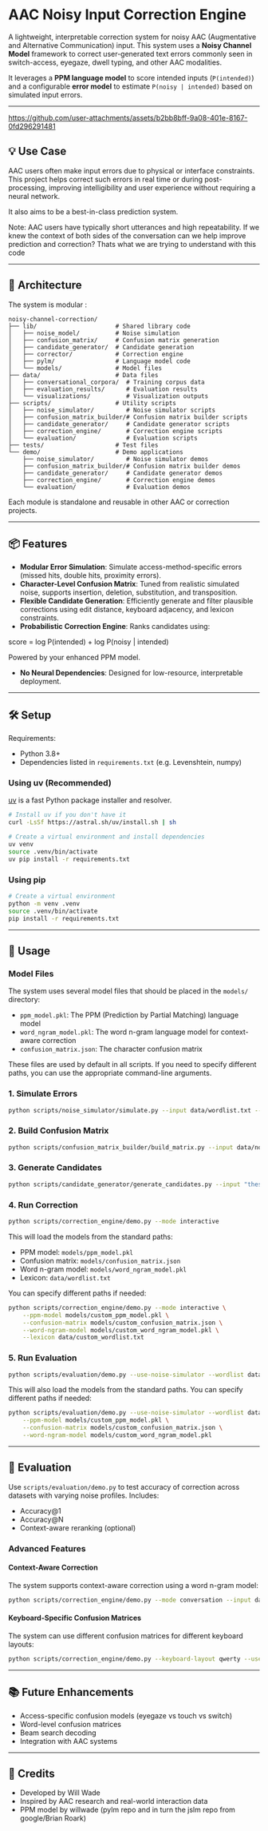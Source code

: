 # AAC Noisy Input Correction Engine

A lightweight, interpretable correction system for noisy AAC (Augmentative and Alternative Communication) input. This system uses a **Noisy Channel Model** framework to correct user-generated text errors commonly seen in switch-access, eyegaze, dwell typing, and other AAC modalities.

It leverages a  **PPM language model** to score intended inputs (`P(intended)`) and a configurable **error model** to estimate `P(noisy | intended)` based on simulated input errors.

---


https://github.com/user-attachments/assets/b2bb8bff-9a08-401e-8167-0fd296291481


## 💡 Use Case

AAC users often make input errors due to physical or interface constraints. This project helps correct such errors in real time or during post-processing, improving intelligibility and user experience without requiring a neural network.

It also aims to be a best-in-class prediction system. 

Note: AAC users have typically short utterances and high repeatability. If we knew the context of both sides of the conversation can we help improve prediction and correction? Thats what we are trying to understand with this code

---

## 🔧 Architecture

The system is modular :

```
noisy-channel-correction/
├── lib/                      # Shared library code
│   ├── noise_model/          # Noise simulation
│   ├── confusion_matrix/     # Confusion matrix generation
│   ├── candidate_generator/  # Candidate generation
│   ├── corrector/            # Correction engine
│   ├── pylm/                 # Language model code
│   └── models/               # Model files
├── data/                     # Data files
│   ├── conversational_corpora/  # Training corpus data
│   ├── evaluation_results/      # Evaluation results
│   └── visualizations/          # Visualization outputs
├── scripts/                  # Utility scripts
│   ├── noise_simulator/         # Noise simulator scripts
│   ├── confusion_matrix_builder/# Confusion matrix builder scripts
│   ├── candidate_generator/     # Candidate generator scripts
│   ├── correction_engine/       # Correction engine scripts
│   └── evaluation/              # Evaluation scripts
├── tests/                    # Test files
└── demo/                     # Demo applications
    ├── noise_simulator/         # Noise simulator demos
    ├── confusion_matrix_builder/# Confusion matrix builder demos
    ├── candidate_generator/     # Candidate generator demos
    ├── correction_engine/       # Correction engine demos
    └── evaluation/              # Evaluation demos
```

Each module is standalone and reusable in other AAC or correction projects.

---

## 📦 Features

- **Modular Error Simulation**: Simulate access-method-specific errors (missed hits, double hits, proximity errors).
- **Character-Level Confusion Matrix**: Tuned from realistic simulated noise, supports insertion, deletion, substitution, and transposition.
- **Flexible Candidate Generation**: Efficiently generate and filter plausible corrections using edit distance, keyboard adjacency, and lexicon constraints.
- **Probabilistic Correction Engine**: Ranks candidates using:

score = log P(intended) + log P(noisy | intended)

Powered by your enhanced PPM model.

- **No Neural Dependencies**: Designed for low-resource, interpretable deployment.

---

## 🛠 Setup

Requirements:
- Python 3.8+
- Dependencies listed in `requirements.txt` (e.g. Levenshtein, numpy)

### Using uv (Recommended)

[uv](https://github.com/astral-sh/uv) is a fast Python package installer and resolver.

```bash
# Install uv if you don't have it
curl -LsSf https://astral.sh/uv/install.sh | sh

# Create a virtual environment and install dependencies
uv venv
source .venv/bin/activate
uv pip install -r requirements.txt
```

### Using pip

```bash
# Create a virtual environment
python -m venv .venv
source .venv/bin/activate
pip install -r requirements.txt
```

---

## 🚀 Usage

### Model Files

The system uses several model files that should be placed in the `models/` directory:

- `ppm_model.pkl`: The PPM (Prediction by Partial Matching) language model
- `word_ngram_model.pkl`: The word n-gram language model for context-aware correction
- `confusion_matrix.json`: The character confusion matrix

These files are used by default in all scripts. If you need to specify different paths, you can use the appropriate command-line arguments.

### 1. Simulate Errors

```bash
python scripts/noise_simulator/simulate.py --input data/wordlist.txt --output data/noisy_pairs.json
```

### 2. Build Confusion Matrix

```bash
python scripts/confusion_matrix_builder/build_matrix.py --input data/noisy_pairs.json --output models/confusion_matrix.json
```

### 3. Generate Candidates

```bash
python scripts/candidate_generator/generate_candidates.py --input "thes is a tst" --lexicon data/wordlist.txt
```

### 4. Run Correction

```bash
python scripts/correction_engine/demo.py --mode interactive
```

This will load the models from the standard paths:
- PPM model: `models/ppm_model.pkl`
- Confusion matrix: `models/confusion_matrix.json`
- Word n-gram model: `models/word_ngram_model.pkl`
- Lexicon: `data/wordlist.txt`

You can specify different paths if needed:

```bash
python scripts/correction_engine/demo.py --mode interactive \
    --ppm-model models/custom_ppm_model.pkl \
    --confusion-matrix models/custom_confusion_matrix.json \
    --word-ngram-model models/custom_word_ngram_model.pkl \
    --lexicon data/custom_wordlist.txt
```

### 5. Run Evaluation

```bash
python scripts/evaluation/demo.py --use-noise-simulator --wordlist data/wordlist.txt
```

This will also load the models from the standard paths. You can specify different paths if needed:

```bash
python scripts/evaluation/demo.py --use-noise-simulator --wordlist data/wordlist.txt \
    --ppm-model models/custom_ppm_model.pkl \
    --confusion-matrix models/custom_confusion_matrix.json \
    --word-ngram-model models/custom_word_ngram_model.pkl
```

---

## 🧪 Evaluation

Use `scripts/evaluation/demo.py` to test accuracy of correction across datasets with varying noise profiles. Includes:
- Accuracy@1
- Accuracy@N
- Context-aware reranking (optional)

### Advanced Features

#### Context-Aware Correction

The system supports context-aware correction using a word n-gram model:

```bash
python scripts/correction_engine/demo.py --mode conversation --input data/sample_conversations.txt
```

#### Keyboard-Specific Confusion Matrices

The system can use different confusion matrices for different keyboard layouts:

```bash
python scripts/correction_engine/demo.py --keyboard-layout qwerty --use-keyboard-matrices
```

---

## 📚 Future Enhancements

- Access-specific confusion models (eyegaze vs touch vs switch)
- Word-level confusion matrices
- Beam search decoding
- Integration with AAC systems

---

## 👥 Credits

- Developed by Will Wade
- Inspired by AAC research and real-world interaction data
- PPM model by willwade (pylm repo and in turn the jslm repo from google/Brian Roark)
